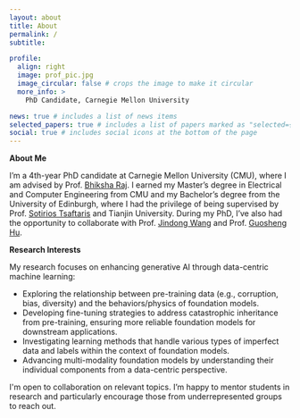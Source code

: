 ```yaml
---
layout: about
title: About
permalink: /
subtitle: 

profile:
  align: right
  image: prof_pic.jpg
  image_circular: false # crops the image to make it circular
  more_info: >
	PhD Candidate, Carnegie Mellon University

news: true # includes a list of news items
selected_papers: true # includes a list of papers marked as "selected={true}"
social: true # includes social icons at the bottom of the page
---
```

**About Me**

I’m a 4th-year PhD candidate at Carnegie Mellon University (CMU), where I am advised by Prof. [Bhiksha Raj](https://cmu-mlsp.github.io/team/bhiksha_raj). I earned my Master’s degree in Electrical and Computer Engineering from CMU and my Bachelor’s degree from the University of Edinburgh, where I had the privilege of being supervised by Prof. [Sotirios Tsaftaris](https://vios.science/team/tsaftaris) and Tianjin University. During my PhD, I’ve also had the opportunity to collaborate with Prof. [Jindong Wang](https://jd92.wang/) and Prof. [Guosheng Hu](https://huguosheng.github.io/).

**Research Interests**

My research focuses on enhancing generative AI through data-centric machine learning:

* Exploring the relationship between pre-training data (e.g., corruption, bias, diversity) and the behaviors/physics of foundation models.
* Developing fine-tuning strategies to address catastrophic inheritance from pre-training, ensuring more reliable foundation models for downstream applications.
* Investigating learning methods that handle various types of imperfect data and labels within the context of foundation models.
* Advancing multi-modality foundation models by understanding their individual components from a data-centric perspective.

I'm open to collaboration on relevant topics. I’m happy to mentor students in research and particularly encourage those from underrepresented groups to reach out.
